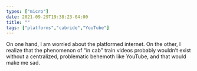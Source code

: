 ```yaml
---
types: ["micro"]
date: 2021-09-29T19:38:23-04:00
title: ""
tags: ["platforms","cabride","YouTube"]
---
```

On one hand, I am worried about the platformed internet. On the other, I realize that the phenomenon of “in cab” train videos probably wouldn’t exist without a centralized, problematic behemoth like YouTube, and that would make me sad.
